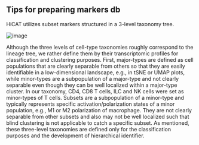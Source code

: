 ## Tips for preparing markers db

HiCAT utilizes subset markers structured in a 3-level taxonomy tree. 

![image](https://github.com/combio-dku/HiCAT/assets/82195405/57ff3362-95ab-48e0-ab5a-46733de61ff3)

Although the three levels of cell-type taxonomies roughly correspond to the lineage tree, 
we rather define them by their transcriptomic profiles for classification and clustering purposes. 
First, major-types are defined as cell populations that are clearly separable from others so that 
they are easily identifiable in a low-dimensional landscape, e.g., in tSNE or UMAP plots, 
while minor-types are a subpopulation of a major-type and not clearly separable even though they can be well localized within a major-type cluster. 
In our taxonomy, CD4, CD8 T cells, ILC and NK cells were set as minor-types of T cells. 
Subsets are a subpopulation of a minor-type and typically represents specific activation/polarization states of a minor population, 
e.g., M1 or M2 polarization of macrophage. 
They are not clearly separable from other subsets and also may not be well localized such that blind clustering is not applicable to catch a specific subset. 
As mentioned, these three-level taxonomies are defined only for the classification purposes and the development of hierarchical identifier.

